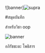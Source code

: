 ![banner]![supra](https://github.com/apirachata/apirachata.github.io/assets/159878448/e5618201-323a-41a8-962c-7813b39dc82f)


#สมุดบันทึก

สำหรับวิชา oop

![banner](./toyota.jpg)

อภิรัชชะตะ โพธิสาร

